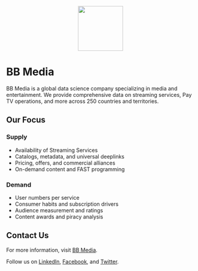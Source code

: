 <p align="center">
<image
  src="https://s3.invisionapp-cdn.com/storage.invisionapp.com/boards/files/183060432.png?x-amz-meta-iv=1&x-amz-meta-ck=cd20ea812f8ae161523111afa5aea5e8&AWSAccessKeyId=AKIAWCDCF6QSLTS7LRWT&Expires=1717200000&Signature=90X61ZsbGe2EneL7IRbEzerj7Oc%3D"
  height=120
  margin=0>
</p>
  
# BB Media

BB Media is a global data science company specializing in media and entertainment. We provide comprehensive data on streaming services, Pay TV operations, and more across 250 countries and territories.

## Our Focus

### Supply
- Availability of Streaming Services
- Catalogs, metadata, and universal deeplinks
- Pricing, offers, and commercial alliances
- On-demand content and FAST programming

### Demand
- User numbers per service
- Consumer habits and subscription drivers
- Audience measurement and ratings
- Content awards and piracy analysis

## Contact Us

For more information, visit [BB Media](https://bb-media.com).

Follow us on [LinkedIn](https://www.linkedin.com/company/bbmediallc), [Facebook](https://www.facebook.com/bbmediallc), and [Twitter](https://twitter.com/bbmedia_llc).
